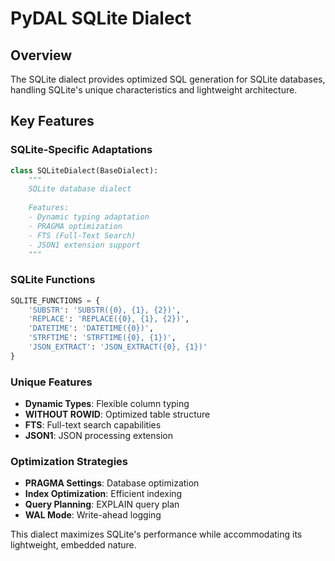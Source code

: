 # PyDAL SQLite Dialect

## Overview
The SQLite dialect provides optimized SQL generation for SQLite databases, handling SQLite's unique characteristics and lightweight architecture.

## Key Features

### SQLite-Specific Adaptations
```python
class SQLiteDialect(BaseDialect):
    """
    SQLite database dialect
    
    Features:
    - Dynamic typing adaptation
    - PRAGMA optimization
    - FTS (Full-Text Search)
    - JSON1 extension support
    """
```

### SQLite Functions
```python
SQLITE_FUNCTIONS = {
    'SUBSTR': 'SUBSTR({0}, {1}, {2})',
    'REPLACE': 'REPLACE({0}, {1}, {2})',
    'DATETIME': 'DATETIME({0})',
    'STRFTIME': 'STRFTIME({0}, {1})',
    'JSON_EXTRACT': 'JSON_EXTRACT({0}, {1})'
}
```

### Unique Features
- **Dynamic Types**: Flexible column typing
- **WITHOUT ROWID**: Optimized table structure
- **FTS**: Full-text search capabilities
- **JSON1**: JSON processing extension

### Optimization Strategies
- **PRAGMA Settings**: Database optimization
- **Index Optimization**: Efficient indexing
- **Query Planning**: EXPLAIN query plan
- **WAL Mode**: Write-ahead logging

This dialect maximizes SQLite's performance while accommodating its lightweight, embedded nature.